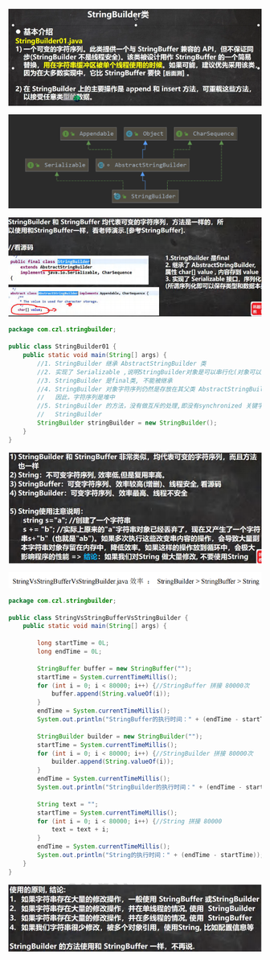 ![未命名图片7](../notes-images/202406292253767.png) 

![未命名图片8](../notes-images/202406292253378.png) 

![未命名图片9](../notes-images/202406292253128.png) 

```java
package com.czl.stringbuilder;

public class StringBuilder01 {
    public static void main(String[] args) {
        //1. StringBuilder 继承 AbstractStringBuilder 类
        //2. 实现了 Serializable ,说明StringBuilder对象是可以串行化(对象可以网络传输,可以保存到文件)
        //3. StringBuilder 是final类, 不能被继承
        //4. StringBuilder 对象字符序列仍然是存放在其父类 AbstractStringBuilder的 char[] value;
        //   因此，字符序列是堆中
        //5. StringBuilder 的方法，没有做互斥的处理,即没有synchronized 关键字,因此在单线程的情况下使用
        //   StringBuilder
        StringBuilder stringBuilder = new StringBuilder();
    }
}
```



![未命名图片10](../notes-images/202406292254297.png) 

![未命名图片11](../notes-images/202406292254657.png) 

```java
package com.czl.stringbuilder;

public class StringVsStringBufferVsStringBuilder {
    public static void main(String[] args) {

        long startTime = 0L;
        long endTime = 0L;

        StringBuffer buffer = new StringBuffer("");
        startTime = System.currentTimeMillis();
        for (int i = 0; i < 80000; i++) {//StringBuffer 拼接 80000次
            buffer.append(String.valueOf(i));
        }
        endTime = System.currentTimeMillis();
        System.out.println("StringBuffer的执行时间：" + (endTime - startTime));

        StringBuilder builder = new StringBuilder("");
        startTime = System.currentTimeMillis();
        for (int i = 0; i < 80000; i++) {//StringBuilder 拼接 80000次
            builder.append(String.valueOf(i));
        }
        endTime = System.currentTimeMillis();
        System.out.println("StringBuilder的执行时间：" + (endTime - startTime));

        String text = "";
        startTime = System.currentTimeMillis();
        for (int i = 0; i < 80000; i++) {//String 拼接 80000
            text = text + i;
        }
        endTime = System.currentTimeMillis();
        System.out.println("String的执行时间：" + (endTime - startTime));
    }
}
```



![未命名图片12](../notes-images/202406292255000.png) 